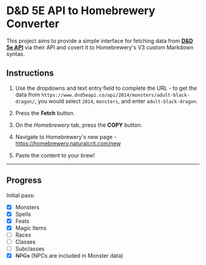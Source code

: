 # D&D 5E API to Homebrewery Converter

This project aims to provide a simple interface for fetching data from [**D&D 5e API**](https://www.dnd5eapi.co) via their API and covert it to Homebrewery's V3 custom Markdown syntax.

## Instructions

1. Use the dropdowns and text entry field to complete the URL - to get the data from `https://www.dnd5eapi.co/api/2014/monsters/adult-black-dragon/`, you would select `2014`, `monsters`, and enter `adult-black-dragon`.

2. Press the **Fetch** button.

3. On the *Homebrewery* tab, press the **COPY** button.

4. Navigate to Homebrewery's new page - https://homebrewery.naturalcrit.com/new

5. Paste the content to your brew!

---

## Progress

Initial pass:
- [x] Monsters
- [x] Spells
- [x] Feats
- [x] Magic Items
- [ ] Races
- [ ] Classes
- [ ] Subclasses
- [x] ~~NPCs~~ (NPCs are included in Monster data)
